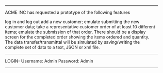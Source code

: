*************************************************
ACME INC has requested a prototype of the following features

log in and log out
add a new customer;
emulate submitting the new customer data;
take a representative customer order of at least 10 different items;
emulate the submission of that order.
There should be a display screen for the completed order showing the items ordered and quantity.
The data transfer/transmittal will be simulated by saving/writing the complete set of data to a text, JSON or xml file.
*************************************************
LOGIN- 
Username: Admin
Password: Admin
*************************************************
